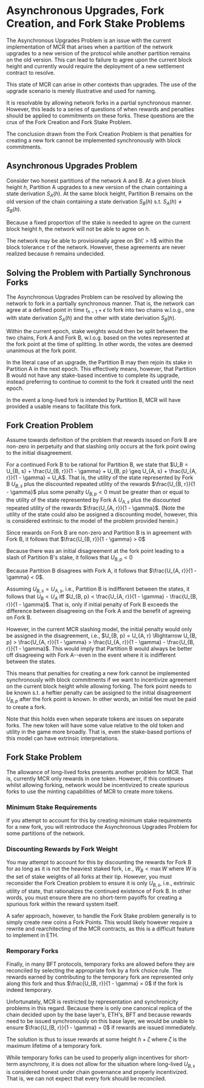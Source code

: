 # Asynchronous Upgrades, Fork Creation, and Fork Stake Problems
The Asynchronous Upgrades Problem is an issue with the current implementation of MCR that arises when a partition of the network upgrades to a new version of the protocol while another partition remains on the old version. This can lead to failure to agree upon the current block height and currently would require the deployment of a new settlement contract to resolve. 

This state of MCR can arise in other contexts than upgrades. The use of the upgrade scenario is merely illustrative and used for naming. 

It is resolvable by allowing network forks in a partial synchronous manner. However, this leads to a series of questions of when rewards and penalties should be applied to commitments on these forks. These questions are the crux of the Fork Creation and Fork Stake Problem.

The conclusion drawn from the Fork Creation Problem is that penalties for creating a new fork cannot be implemented synchronously with block commitments.

## Asynchronous Upgrades Problem
Consider two honest partitions of the network A and B. At a given block height $h$, Partition A upgrades to a new version of the chain containing a state derivation $S_A(h)$. At the same block height, Partition B remains on the old version of the chain containing a state derivation $S_B(h)$ s.t. $S_A(h) \neq S_B(h)$.

Because a fixed proportion of the stake is needed to agree on the current block height $h$, the network will not be able to agree on $h$. 

The network may be able to provisionally agree on $h\' > h$ within the block tolerance $\tau$ of the network. However, these agreements are never realized because $h$ remains undecided. 

## Solving the Problem with Partially Synchronous Forks
The Asynchronous Upgrades Problem can be resolved by allowing the network to fork in a partially synchronous manner. That is, the network can agree at a defined point in time $t_{h - 1} + \epsilon$ to fork into two chains w.l.o.g., one with state derivation $S_A(h)$ and the other with state derivation $S_B(h)$.

Within the current epoch, stake weights would then be split between the two chains, Fork A and Fork B, w.l.o.g. based on the votes represented at the fork point at the time of splitting. In other words, the votes are deemed unanimous at the fork point.

In the literal case of an upgrade, the Partition B may then rejoin its stake in Partition A in the next epoch. This effectively means, however, that Partition B would not have any stake-based incentive to complete its upgrade, instead preferring to continue to commit to the fork it created until the next epoch.

In the event a long-lived fork is intended by Partition B, MCR will have provided a usable means to facilitate this fork. 

## Fork Creation Problem
Assume towards definition of the problem that rewards issued on Fork B are non-zero in perpetuity and that slashing only occurs at the fork point owing to the initial disagreement. 

For a continued Fork B to be rational for Partition B, we state that $U_B = U_{B, s} + \frac{U_{B, r}}{1 - \gamma} + U_{B, p} \geq U_{A, s} + \frac{U_{A, r}}{1 - \gamma} = U_A$. That is, the utility of the state represented by Fork B $U_{B, s}$ plus the discounted repeated utility of the rewards $\frac{U_{B, r}}{1 - \gamma}$ plus some penalty $U_{B, p} < 0$ must be greater than or equal to the utility of the state represented by Fork A $U_{A, s}$ plus the discounted repeated utility of the rewards $\frac{U_{A, r}}{1 - \gamma}$. (Note the utility of the state could also be assigned a discounting model, however, this is considered extrinsic to the model of the problem provided herein.)

Since rewards on Fork B are non-zero and Partition B is in agreement with Fork B, it follows that $\frac{U_{B, r}}{1 - \gamma} > 0$

Because there was an initial disagreement at the fork point leading to a slash of Partition B's stake, it follows that $U_{B, p} < 0$

Because Partition B disagrees with Fork A, it follows that $\frac{U_{A, r}}{1 - \gamma} < 0$. 

Assuming $U_{B, s} = U_{A, s}$, i.e., Partition B is indifferent between the states, it follows that $U_B < U_A$ iff $U_{B, p} < \frac{U_{A, r}}{1 - \gamma} - \frac{U_{B, r}}{1 - \gamma}$. That is, only if initial penalty of Fork B exceeds the difference between disagreeing on the Fork A and the benefit of agreeing on Fork B.

However, in the current MCR slashing model, the initial penalty would only be assigned in the disagreement, i.e., $U_{B, p} = U_{A, r} \Rightarrow U_{B, p} > \frac{U_{A, r}}{1 - \gamma} > \frac{U_{A, r}}{1 - \gamma} - \frac{U_{B, r}}{1 - \gamma}$. This would imply that Partition B would always be better off disagreeing with Fork A--even in the event where it is indifferent between the states.

This means that penalties for creating a new fork cannot be implemented synchronously with block commitments if we want to incentivize agreement on the current block height while allowing forking. The fork point needs to be known s.t. a heftier penalty can be assigned to the initial disagreement $U_{B, p}$ after the fork point is known. In other words, an initial fee must be paid to create a fork.

Note that this holds even when separate tokens are issues on separate forks. The new token will have some value relative to the old token and utility in the game more broadly. That is, even the stake-based portions of this model can have extrinsic interpretations. 

## Fork Stake Problem
The allowance of long-lived forks presents another problem for MCR. That is, currently MCR only rewards in one token. However, if this continues whilst allowing forking, network would be incentivized to create spurious forks to use the minting capabilities of MCR to create more tokens.

### Minimum Stake Requirements
If you attempt to account for this by creating minimum stake requirements for a new fork, you will reintroduce the Asynchronous Upgrades Problem for some partitions of the network.

### Discounting Rewards by Fork Weight
You may attempt to account for this by discounting the rewards for Fork B for as long as it is not the heaviest staked fork, i.e., $W_B < \max W$ where $W$ is the set of stake weights of all forks at their tip. However, you must reconsider the Fork Creation problem to ensure it is only $U_{B, s}$, i.e., extrinsic utility of state, that rationalizes the continued existence of Fork B. In other words, you must ensure there are no short-term payoffs for creating a spurious fork within the reward system itself.

A safer approach, however, to handle the Fork Stake problem generally is to simply create new coins a Fork Points. This would likely however require a rewrite and rearchitecting of the MCR contracts, as this is a difficult feature to implement in ETH. 

### Remporary Forks
Finally, in many BFT protocols, temporary forks are allowed before they are reconciled by selecting the appropriate fork by a fork choice rule. The rewards earned by contributing to the temporary fork are represented only along this fork and thus $\frac{U_{B, r}}{1 - \gamma} = 0$ if the fork is indeed temporary. 

Unfortunately, MCR is restricted by representation and synchronicity problems in this regard. Because there is only one canonical replica of the chain decided upon by the base layer's, ETH's, BFT and because rewards need to be issued synchronously on this base layer, we would be unable to ensure $\frac{U_{B, r}}{1 - \gamma} = 0$ if rewards are issued immediately. 

The solution is thus to issue rewards at some height $h + \zeta$ where $\zeta$ is the maximum lifetime of a temporary fork. 

While temporary forks can be used to properly align incentives for short-term asynchrony, it is does not allow for the situation where long-lived $U_{B, s}$ is considered honest under chain governance and properly incentivized. That is, we can not expect that every fork should be reconciled. 
